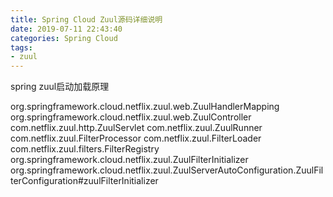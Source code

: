 ```yaml
---
title: Spring Cloud Zuul源码详细说明
date: 2019-07-11 22:43:40
categories: Spring Cloud
tags: 
- zuul
---
```


spring zuul启动加载原理


org.springframework.cloud.netflix.zuul.web.ZuulHandlerMapping
org.springframework.cloud.netflix.zuul.web.ZuulController
com.netflix.zuul.http.ZuulServlet
com.netflix.zuul.ZuulRunner
com.netflix.zuul.FilterProcessor
com.netflix.zuul.FilterLoader
com.netflix.zuul.filters.FilterRegistry
org.springframework.cloud.netflix.zuul.ZuulFilterInitializer
org.springframework.cloud.netflix.zuul.ZuulServerAutoConfiguration.ZuulFilterConfiguration#zuulFilterInitializer